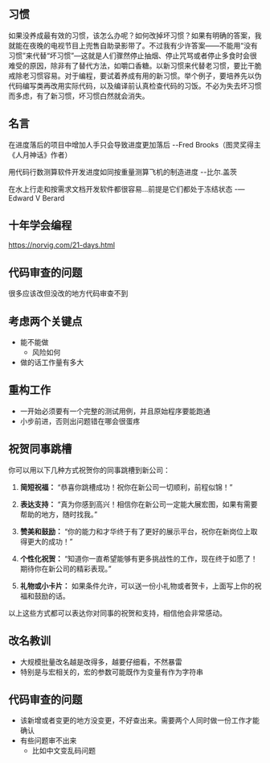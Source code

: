 ## 习惯

如果没养成最有效的习惯，该怎么办呢？如何改掉坏习惯？如果有明确的答案，我就能在夜晚的电视节目上兜售自助录影带了。不过我有少许答案——不能用“没有习惯”来代替“坏习惯”—这就是人们骤然停止抽烟、停止咒骂或者停止多食时会很难受的原因，除非有了替代方法，如嚼口香糖。以新习惯来代替老习惯，要比干脆戒除老习惯容易。对于编程，要试着养成有用的新习惯。举个例子，要培养先以伪代码编写类再改用实际代码，以及编译前认真检查代码的习饭。不必为失去坏习惯而多虑，有了新习惯，坏习惯白然就会消失。

## 名言

在进度落后的项目中增加人手只会导致进度更加落后
--Fred Brooks（图灵奖得主《人月神话》作者）

用代码行数测算软件开发进度如同按重量测算飞机的制造进度
--比尔.盖茨

在水上行走和按需求文档开发软件都很容易…前提是它们都处于冻结状态
-—Edward V Berard

## 十年学会编程

https://norvig.com/21-days.html

## 代码审查的问题

很多应该改但没改的地方代码审查不到

## 考虑两个关键点

- 能不能做
  - 风险如何
- 做的话工作量有多大

## 重构工作
- 一开始必须要有一个完整的测试用例，并且原始程序要能跑通
- 小步前进，否则出问题错在哪会很蛋疼

## 祝贺同事跳槽

你可以用以下几种方式祝贺你的同事跳槽到新公司：

1. **简短祝福：**
   “恭喜你跳槽成功！祝你在新公司一切顺利，前程似锦！”

2. **表达支持：**
   “真为你感到高兴！相信你在新公司一定能大展宏图，如果有需要帮助的地方，随时找我。”

3. **赞美和鼓励：**
   “你的能力和才华终于有了更好的展示平台，祝你在新岗位上取得更大的成功！”

4. **个性化祝贺：**
   “知道你一直希望能够有更多挑战性的工作，现在终于如愿了！期待你在新公司的精彩表现。”

5. **礼物或小卡片：**
   如果条件允许，可以送一份小礼物或者贺卡，上面写上你的祝福和鼓励的话。

以上这些方式都可以表达你对同事的祝贺和支持，相信他会非常感动。

## 改名教训
- 大规模批量改名越是改得多，越要仔细看，不然暴雷
- 特别是与宏相关的，宏的参数可能既作为变量有作为字符串

## 代码审查的问题
- 该新增或者变更的地方没变更，不好查出来。需要两个人同时做一份工作才能确认
- 有些问题审不出来
	- 比如中文变乱码问题